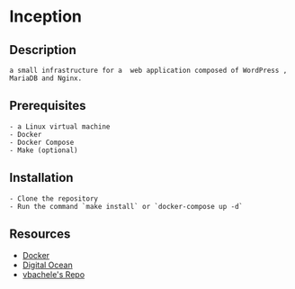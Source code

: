 # Inception

## Description

    a small infrastructure for a  web application composed of WordPress , MariaDB and Nginx.

## Prerequisites

    - a Linux virtual machine
    - Docker
    - Docker Compose
    - Make (optional)

## Installation

    - Clone the repository
    - Run the command `make install` or `docker-compose up -d`

## Resources

- [Docker](https://docs.docker.com/compose/)
- [Digital Ocean](https://www.digitalocean.com/community/tutorials/how-to-install-wordpress-with-docker-compose)
- [vbachele's Repo](https://github.com/vbachele/Inception)
